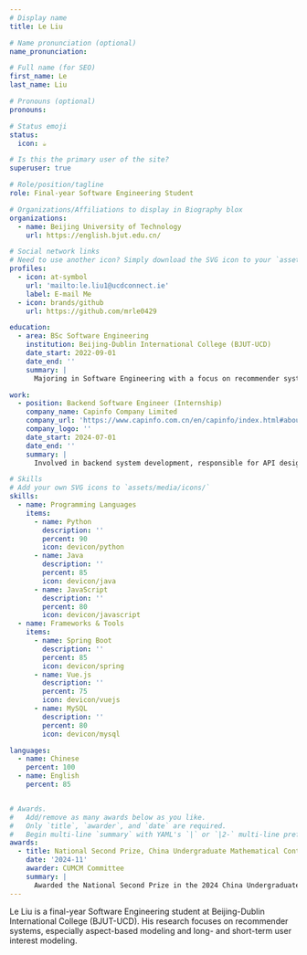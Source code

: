 ```yaml
---
# Display name
title: Le Liu

# Name pronunciation (optional)
name_pronunciation: 

# Full name (for SEO)
first_name: Le
last_name: Liu

# Pronouns (optional)
pronouns: 

# Status emoji
status:
  icon: ☕️

# Is this the primary user of the site?
superuser: true

# Role/position/tagline
role: Final-year Software Engineering Student

# Organizations/Affiliations to display in Biography blox
organizations:
  - name: Beijing University of Technology
    url: https://english.bjut.edu.cn/

# Social network links
# Need to use another icon? Simply download the SVG icon to your `assets/media/icons/` folder.
profiles:
  - icon: at-symbol
    url: 'mailto:le.liu1@ucdconnect.ie'
    label: E-mail Me
  - icon: brands/github
    url: https://github.com/mrle0429

education:
  - area: BSc Software Engineering
    institution: Beijing-Dublin International College (BJUT-UCD)
    date_start: 2022-09-01
    date_end: ''
    summary: |
      Majoring in Software Engineering with a focus on recommender systems, machine learning, and backend development technologies.

work:
  - position: Backend Software Engineer (Internship)
    company_name: Capinfo Company Limited
    company_url: 'https://www.capinfo.com.cn/en/capinfo/index.html#about-con-1'
    company_logo: ''
    date_start: 2024-07-01
    date_end: ''
    summary: |
      Involved in backend system development, responsible for API design and implementation, database optimization, and other related work.

# Skills
# Add your own SVG icons to `assets/media/icons/`
skills:
  - name: Programming Languages
    items:
      - name: Python
        description: ''
        percent: 90
        icon: devicon/python
      - name: Java
        description: ''
        percent: 85
        icon: devicon/java
      - name: JavaScript
        description: ''
        percent: 80
        icon: devicon/javascript
  - name: Frameworks & Tools
    items:
      - name: Spring Boot
        description: ''
        percent: 85
        icon: devicon/spring
      - name: Vue.js
        description: ''
        percent: 75
        icon: devicon/vuejs
      - name: MySQL
        description: ''
        percent: 80
        icon: devicon/mysql

languages:
  - name: Chinese
    percent: 100
  - name: English
    percent: 85


# Awards.
#   Add/remove as many awards below as you like.
#   Only `title`, `awarder`, and `date` are required.
#   Begin multi-line `summary` with YAML's `|` or `|2-` multi-line prefix and indent 2 spaces below.
awards:
  - title: National Second Prize, China Undergraduate Mathematical Contest in Modeling (CUMCM)
    date: '2024-11'
    awarder: CUMCM Committee
    summary: |
      Awarded the National Second Prize in the 2024 China Undergraduate Mathematical Contest in Modeling, demonstrating excellent mathematical modeling and problem-solving abilities.
---
```


Le Liu is a final-year Software Engineering student at Beijing-Dublin International College (BJUT-UCD). His research focuses on recommender systems, especially aspect-based modeling and long- and short-term user interest modeling.

